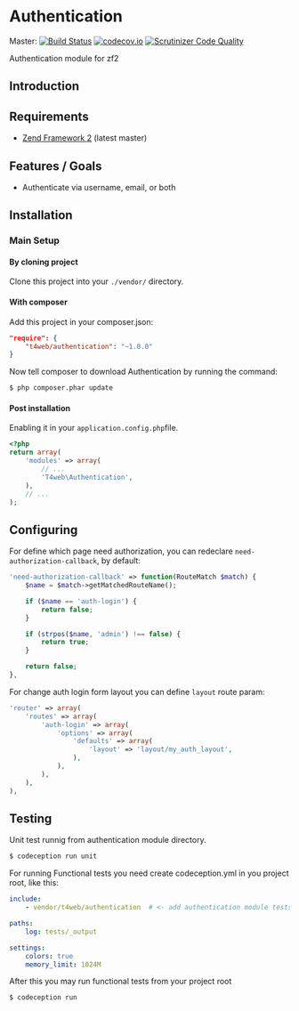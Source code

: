 Authentication
==============

Master:
[![Build Status](https://travis-ci.org/t4web/Authentication.svg?branch=master)](https://travis-ci.org/t4web/Authentication)
[![codecov.io](http://codecov.io/github/t4web/Authentication/coverage.svg?branch=master)](http://codecov.io/github/t4web/Authentication?branch=master)
[![Scrutinizer Code Quality](https://scrutinizer-ci.com/g/t4web/Authentication/badges/quality-score.png?b=master)](https://scrutinizer-ci.com/g/t4web/Authentication/?branch=master)

Authentication module for zf2

Introduction
------------

Requirements
------------
* [Zend Framework 2](https://github.com/zendframework/zf2) (latest master)

Features / Goals
----------------
* Authenticate via username, email, or both

Installation
------------
### Main Setup

#### By cloning project

Clone this project into your `./vendor/` directory.

#### With composer

Add this project in your composer.json:

```json
"require": {
    "t4web/authentication": "~1.0.0"
}
```

Now tell composer to download Authentication by running the command:

```bash
$ php composer.phar update
```

#### Post installation

Enabling it in your `application.config.php`file.

```php
<?php
return array(
    'modules' => array(
        // ...
        'T4web\Authentication',
    ),
    // ...
);
```

Configuring
------------
For define which page need authorization, you can redeclare `need-authorization-callback`, by default:

```php
'need-authorization-callback' => function(RouteMatch $match) {
    $name = $match->getMatchedRouteName();

    if ($name == 'auth-login') {
        return false;
    }

    if (strpos($name, 'admin') !== false) {
        return true;
    }

    return false;
},
```

For change auth login form layout you can define `layout` route param:
```php
'router' => array(
    'routes' => array(
        'auth-login' => array(
            'options' => array(
                'defaults' => array(
                    'layout' => 'layout/my_auth_layout',
                ),
            ),
        ),
    ),
),
```

Testing
------------
Unit test runnig from authentication module directory.
```bash
$ codeception run unit
```
For running Functional tests you need create codeception.yml in you project root, like this:
```yml
include:
    - vendor/t4web/authentication  # <- add authentication module tests to include

paths:
    log: tests/_output

settings:
    colors: true
    memory_limit: 1024M
```
After this you may run functional tests from your project root

```bash
$ codeception run
```

